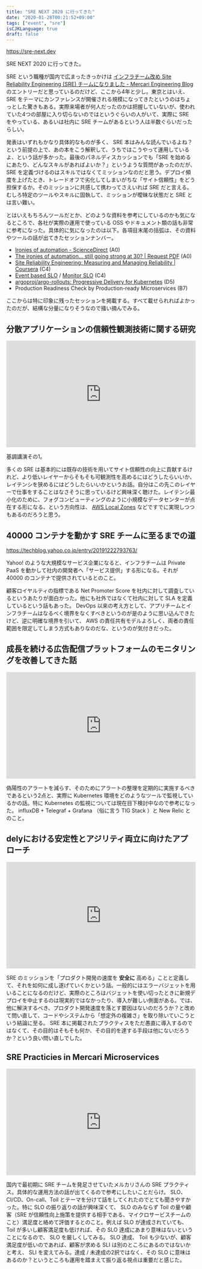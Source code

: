 ```yaml
---
title: "SRE NEXT 2020 に行ってきた"
date: "2020-01-28T00:21:52+09:00"
tags: ["event", "sre"]
isCJKLanguage: true
draft: false
---
```


https://sre-next.dev

SRE NEXT 2020 に行ってきた。

SRE という職種が国内で広まったきっかけは [インフラチーム改め Site Reliability Engineering (SRE) チームになりました - Mercari Engineering Blog](https://tech.mercari.com/entry/2015/11/18/153421) のエントリーだと思っているのだけど、ここから4年と少し。東京とはいえ、 SRE をテーマにカンファレンスが開催される規模になってきたというのはちょっとした驚きもある。実際来場者が何人だったのかは把握していないが、使われていた4つの部屋に入り切らないのではというぐらいの人がいて、実際に SRE をやっている、あるいは社内に SRE チームがあるという人は半数ぐらいだったらしい。

発表はいずれもかなり具体的なものが多く、 SRE 本はみんな読んでいるよね？という前提の上で、あの本をこう解釈して、うちではこうやって運用しているよ、という話が多かった。最後のパネルディスカッションでも「SRE を始めるにあたり、どんなスキルがあればよいか？」というような質問があったのだが、 SRE を定義づけるのはスキルではなくてミッションなのだと思う。デプロイ頻度を上げたとき、トレードオフで劣化してしまいがちな「サイト信頼性」をどう担保するか。そのミッションに共感して携わってさえいれば SRE だと言える。むしろ特定のツールやスキルに固執して、ミッションが曖昧な状態だと SRE とは言い難い。

とはいえもちろんツールだとか、どのような資料を参考にしているのかも気になるところで、各社が実際の運用で使っている OSS やドキュメント類の話も非常に参考になった。具体的に気になったのは以下。各項目末尾の括弧は、その資料やツールの話が出てきたセッションナンバー。

* [Ironies of automation - ScienceDirect](https://www.sciencedirect.com/science/article/pii/0005109883900468) (A0)
* [The ironies of automation… still going strong at 30? | Request PDF](https://www.researchgate.net/publication/231537926_The_ironies_of_automation_still_going_strong_at_30) (A0)
* [Site Reliability Engineering: Measuring and Managing Reliability | Coursera](https://ja.coursera.org/learn/site-reliability-engineering-slos) (C4)
* [Event based SLO](https://docs.datadoghq.com/ja/monitors/service_level_objectives/event/) / [Monitor SLO](https://docs.datadoghq.com/ja/monitors/service_level_objectives/monitor/) (C4)
* [argoproj/argo-rollouts: Progressive Delivery for Kubernetes](https://github.com/argoproj/argo-rollouts) (D5)
* Production Readiness Check by Production-ready Microservices (B7)

ここからは特に印象に残ったセッションを掲載する。すべて載せられればよかったのだが、結構な分量になりそうなので掻い摘んでみる。

## 分散アプリケーションの信頼性観測技術に関する研究

<div style="left: 0; width: 100%; height: 0; position: relative; padding-bottom: 56.1972%;"><iframe src="https://speakerdeck.com/player/058b950f8955432f8263496498a0390a" style="border: 0; top: 0; left: 0; width: 100%; height: 100%; position: absolute;" allowfullscreen scrolling="no" allow="encrypted-media"></iframe></div>

基調講演その1。

多くの SRE は基本的には既存の技術を用いてサイト信頼性の向上に貢献するけれど、より低いレイヤーからそもそも可観測性を高めるにはどうしたらいいか、レイテンシを狭めるにはどうしたらいいかというお話。自分はこの先このレイヤーで仕事をすることはなさそうに思っているけど興味深く聴けた。レイテンシ最小化のために、フォグコンピューティングのように小規模なデータセンターが点在する形になる、という方向性は、 [AWS Local Zones](https://aws.amazon.com/jp/about-aws/global-infrastructure/localzones/) などですでに実現しつつもあるのだろうと思う。

## 40000 コンテナを動かす SRE チームに至るまでの道

https://techblog.yahoo.co.jp/entry/20191222793763/

Yahoo! のような大規模なサービス企業になると、インフラチームは Private PaaS を動かして社内の開発者へ「サービス提供」する形になる。それが 40000 のコンテナで提供されているとのこと。

顧客ロイヤルティの指標である Net Promoter Score を社内に対して調査しているというあたりが面白かった。他にも社外ではなくて社内に対して SLA を定義しているという話もあった。 DevOps 以来の考え方として、アプリチームとインフラチームはなるべく境界をなくすべきというのが是のように思い込んできたけど、逆に明確な境界を引いて、 AWS の責任共有モデルよろしく、両者の責任範囲を限定してしまう方式もありなのだな、というのが気付きだった。

## 成長を続ける広告配信プラットフォームのモニタリングを改善してきた話

<div style="left: 0; width: 100%; height: 0; position: relative; padding-bottom: 56.1972%;"><iframe src="https://speakerdeck.com/player/7b9b2ed526bd4247acf0517295cdd6d1" style="border: 0; top: 0; left: 0; width: 100%; height: 100%; position: absolute;" allowfullscreen scrolling="no" allow="encrypted-media"></iframe></div>

偽陽性のアラートを減らす、そのためにアラートの整理を定期的に実施するべきであるという2点と、実際に Kubernetes 環境をどのようなツールで監視しているかの話。特に Kubernetes の監視については現在目下検討中なので参考になった。 influxDB + Telegraf + Grafana （俗に言う TIG Stack ）と New Relic とのこと。

## delyにおける安定性とアジリティ両立に向けたアプローチ

<div style="left: 0; width: 100%; height: 0; position: relative; padding-bottom: 56.1972%;"><iframe src="https://speakerdeck.com/player/5d3d1b565ce54370a2b99b59fadd200f" style="border: 0; top: 0; left: 0; width: 100%; height: 100%; position: absolute;" allowfullscreen scrolling="no" allow="encrypted-media"></iframe></div>

SRE のミッションを「プロダクト開発の速度を **安全に** 高める」ことと定義して、それを如何に成し遂げていくかという話。一般的にはエラーバジェットを用いることになるのだけど、実際のところはバジェットを使い切ったときに新規デプロイを中止するのは現実的ではなかったり、導入が難しい側面がある。では、他に解決するべき、プロダクト開発速度を落とす要因はないのだろうか？と改めて問い直して、コードやシステムから「想定外の複雑さ」を取り除いていこうという結論に至る。 SRE 本に掲載されたプラクティスをただ愚直に導入するのではなくて、その目的はそもそも何か、その目的を達する手段は他にないだろうか？という良い問い直しでした。

## SRE Practicies in Mercari Microservices

<div style="left: 0; width: 100%; height: 0; position: relative; padding-bottom: 56.1972%;"><iframe src="https://speakerdeck.com/player/1af1bddd18484d61ae524fbaf8dafc4b" style="border: 0; top: 0; left: 0; width: 100%; height: 100%; position: absolute;" allowfullscreen scrolling="no" allow="encrypted-media"></iframe></div>

国内で最初期に SRE チームを発足させていたメルカリさんの SRE プラクティス。具体的な運用方法の話が出てくるので参考にしたいことだらけ。 SLO、CI/CD、On-call、Toil とテーマを分けて話をしてくれたのでとても聞きやすかった。特に SLO の振り返りの話が興味深くて、 SLO のみならず Toil の量や顧客（SRE が信頼性向上施策を提供する相手である、マイクロサービスチームのこと）満足度と絡めて評価するとのこと。例えば SLO が達成されていても、 Toil が多いし顧客満足度も低ければ、その SLO 達成にあまり意味はないということになるので、 SLO を厳しくしてみる。 SLO 達成、 Toil も少ないが、顧客満足度が低いのであれば、顧客が求める SLI は別のところにあるのではないかと考え、 SLI を変えてみる。達成 / 未達成の2択ではなく、その SLO に意味はあるのか？というところも運用を踏まえて振り返る視点は重要だと感じた。

